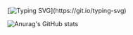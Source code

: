 [![Typing SVG](https://readme-typing-svg.demolab.com?font=Fira+Code&pause=1000&color=F71F2D&background=193EFF00&random=false&width=435&lines=+Hello!+I'm+OliveiraaX!)](https://git.io/typing-svg)

![Anurag's GitHub stats](https://github-readme-stats.vercel.app/api?username=OliveiraaX&show_icons=true&theme=dark)
